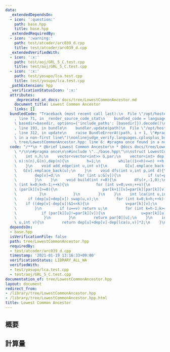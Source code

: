 ```yaml
---
data:
  _extendedDependsOn:
  - icon: ':question:'
    path: base.hpp
    title: base.hpp
  _extendedRequiredBy:
  - icon: ':warning:'
    path: test/atcoder/arc039_d.cpp
    title: test/atcoder/arc039_d.cpp
  _extendedVerifiedWith:
  - icon: ':x:'
    path: test/aoj/GRL_5_C.test.cpp
    title: test/aoj/GRL_5_C.test.cpp
  - icon: ':x:'
    path: test/yosupo/lca.test.cpp
    title: test/yosupo/lca.test.cpp
  _pathExtension: hpp
  _verificationStatusIcon: ':x:'
  attributes:
    _deprecated_at_docs: docs/tree/LowestCommonAncestor.md
    document_title: Lowest Common Ancestor
    links: []
  bundledCode: "Traceback (most recent call last):\n  File \"/opt/hostedtoolcache/Python/3.9.1/x64/lib/python3.9/site-packages/onlinejudge_verify/documentation/build.py\"\
    , line 71, in _render_source_code_stat\n    bundled_code = language.bundle(stat.path,\
    \ basedir=basedir, options={'include_paths': [basedir]}).decode()\n  File \"/opt/hostedtoolcache/Python/3.9.1/x64/lib/python3.9/site-packages/onlinejudge_verify/languages/cplusplus.py\"\
    , line 193, in bundle\n    bundler.update(path)\n  File \"/opt/hostedtoolcache/Python/3.9.1/x64/lib/python3.9/site-packages/onlinejudge_verify/languages/cplusplus_bundle.py\"\
    , line 312, in update\n    raise BundleErrorAt(path, i + 1, \"#pragma once found\
    \ in a non-first line\")\nonlinejudge_verify.languages.cplusplus_bundle.BundleErrorAt:\
    \ tree/LowestCommonAncestor.hpp: line 6: #pragma once found in a non-first line\n"
  code: "/**\n * @brief Lowest Common Ancestor\n * @docs docs/tree/LowestCommonAncestor.md\n\
    \ */\n\n#pragma once\n\n#include \"../base.hpp\"\n\nstruct LowestCommonAncestor{\n\
    \    int n,h;\n    vector<vector<int>> G,par;\n    vector<int> dep;\n    LowestCommonAncestor(int\
    \ n):n(n),G(n),dep(n){\n        h=1;\n        while((1<<h)<=n) ++h;\n        par.assign(h,vector<int>(n,-1));\n\
    \    }\n    void add_edge(int u,int v){\n        G[u].emplace_back(v);\n     \
    \   G[v].emplace_back(u);\n    }\n    void dfs(int v,int p,int d){\n        par[0][v]=p;\n\
    \        dep[v]=d;\n        for (int u:G[v]){\n            if (u!=p) dfs(u,v,d+1);\n\
    \        }\n    }\n    void build(int r=0){\n        dfs(r,-1,0);\n        for\
    \ (int k=0;k<h-1;++k){\n            for (int v=0;v<n;++v){\n                if\
    \ (par[k][v]>=0){\n                    par[k+1][v]=par[k][par[k][v]];\n      \
    \          }\n            }\n        }\n    }\n    int lca(int u,int v){\n   \
    \     if (dep[u]>dep[v]) swap(u,v);\n        for (int k=0;k<h;++k){\n        \
    \    if ((dep[v]-dep[u])&1<<k){\n                v=par[k][v];\n            }\n\
    \        }\n        if (u==v) return u;\n        for (int k=h-1;k>=0;--k){\n \
    \           if (par[k][u]!=par[k][v]){\n                u=par[k][u]; v=par[k][v];\n\
    \            }\n        }\n        return par[0][u];\n    }\n    int distance(int\
    \ u,int v){\n        return dep[u]+dep[v]-dep[lca(u,v)]*2;\n    }\n};"
  dependsOn:
  - base.hpp
  isVerificationFile: false
  path: tree/LowestCommonAncestor.hpp
  requiredBy:
  - test/atcoder/arc039_d.cpp
  timestamp: '2021-01-19 13:16:33+09:00'
  verificationStatus: LIBRARY_ALL_WA
  verifiedWith:
  - test/yosupo/lca.test.cpp
  - test/aoj/GRL_5_C.test.cpp
documentation_of: tree/LowestCommonAncestor.hpp
layout: document
redirect_from:
- /library/tree/LowestCommonAncestor.hpp
- /library/tree/LowestCommonAncestor.hpp.html
title: Lowest Common Ancestor
---
```

## 概要

## 計算量